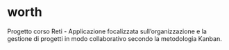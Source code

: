 # worth
Progetto corso Reti - Applicazione focalizzata sull’organizzazione e la gestione di progetti in modo collaborativo secondo la metodologia Kanban.
